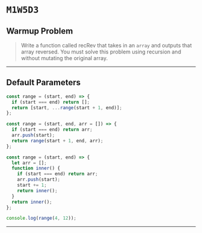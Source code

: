 # `M1W5D3`

## Warmup Problem

> Write a function called recRev that takes in an `array` and outputs
> that array reversed.
> You must solve this problem using recursion and without mutating
> the original array.

---

## Default Parameters

```js
const range = (start, end) => {
  if (start === end) return [];
  return [start, ...range(start + 1, end)];
};

const range = (start, end, arr = []) => {
  if (start === end) return arr;
  arr.push(start);
  return range(start + 1, end, arr);
};

const range = (start, end) => {
  let arr = [];
  function inner() {
    if (start === end) return arr;
    arr.push(start);
    start += 1;
    return inner();
  }
  return inner();
};

console.log(range(4, 12));
```
---
